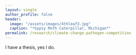 ```yaml
---
layout: single
author_profile: false
header:
  image: "/assets/images/4thleaf3.jpg"
  caption: "*Gypsy Moth Caterpillar, Michigan*"
permalink: /research/climate-change-pathogen-competition
---
```


I have a thesis, yes I do.
